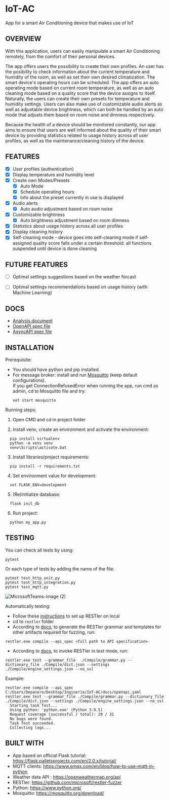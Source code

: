 # IoT-AC
App for a smart Air Conditioning device that makes use of IoT  

## OVERVIEW

With this application, users can easily manipulate a smart Air Conditioning remotely, from the comfort of their personal devices.

The app offers users the possibility to create their own profiles. An user has the posibility to check information about the current temperature and humidity of the room, as well as set their own desired climatization. The smart device's operating hours can be scheduled. The app offers an auto operating mode based on current room temperature, as well as an auto cleaning mode based on a quality score that the device assigns to itself. Naturally, the users can create their own presets for temperature and humidity settings. Users can also make use of customizable audio alerts as well as adjustable device brightness, which can both be handled by an auto mode that adjusts them based on room noise and dimness respectively.

Because the health of a device should be monitored constantly, our app aims to ensure that users are well informed about the quality of their smart device by providing statistics related to usage history across all user profiles, as well as the maintenance/cleaning history of the device.

## FEATURES

- [x] User profiles (authentication)
- [x] Display temperature and humidity level
- [x] Create own Modes/Presets
    - [x] Auto Mode
    - [x] Schedule operating hours
    - [x] Info about the preset currently in use is displayed
- [x] Audio alerts
    - [x] Auto audio adjustment based on room noise
- [x] Customizable brightness
    - [x] Auto birghtness adjustment based on room dimness
- [x] Statistics about usage history across all user profiles
- [x] Display cleaning history
- [x] Self-cleaning mode - device goes into self-cleaning mode if self-assigned quality score falls under a certain threshold. all functions suspended until device is done cleaning

## FUTURE FEATURES

- [ ] Optimal settings suggestions based on the weather forcast
- [ ] Optimal settings recommendations based on usage history (with Machine Learning)


## DOCS
  - [Analysis document](https://github.com/eGirlsAreRuiningMyAC/IoT-AC/blob/main/docs/Document%20de%20analiz%C4%83%20a%20cerin%C8%9Belor%20clientului.docx)
  - [OpenAPI spec file](docs/openapi.yaml)
  - [AsyncAPI spec file](docs/asyncapi.yaml)

## INSTALLATION

Prerequisite: 
  - You should have python and pip installed.
  - For message broker: install and run [Mosquitto](https://mosquitto.org/download/) (keep default configurations).    
    If you get ConnectionRefusedError when running the app, run cmd as admin, cd to Mosquitto file and try:   
    ```
    net start mosquitto
    ```


Running steps:
  1. Open CMD and cd in project folder
  
  2. Install venv, create an environment and activate the environment:  
  ```
    pip install virtualenv  
    python -m venv venv  
    venv\Scripts\activate.bat
  ```
    
  3. Install libraries/project requirements:  
  ```
    pip install -r requirements.txt
  ```
  4. Set environment value for development:  
  ```
    set FLASK_ENV=development
  ```
  5. (Re)Initialize database:   
  ```
    flask init_db
  ```
  6. Run project:   
  ```
    python my_app.py
  ```

## TESTING 
  You can check all tests by using:   
  ```
  pytest
  ```
  Or each type of tests by adding the name of the file:   
  ```
  pytest test_http_unit.py   
  pytest test_http_integration.py   
  pytest test_mqtt.py
  ```   

![MicrosoftTeams-image (2)](https://user-images.githubusercontent.com/62220895/152160951-95646626-b386-46d7-90c5-76bb7b18fc03.png)


  Automatically testing:
  - Follow these [instructions](https://github.com/microsoft/restler-fuzzer#local) to set up RESTler on local
  - cd to `restler` folder   
  - According to [docs](https://github.com/microsoft/restler-fuzzer/blob/main/docs/user-guide/Compiling.md), to generate the RESTler grammar and templates for other artifacts required for fuzzing, run:   
  ```
  restler.exe compile --api_spec <full path to API specification>
  ```    
  - According to [docs](https://github.com/microsoft/restler-fuzzer/blob/main/docs/user-guide/Testing.md), to invoke RESTler in test mode, run:     
  ```
  restler.exe test --grammar_file  ./Compile/grammar.py --dictionary_file ./Compile/dict.json --settings ./Compile/engine_settings.json --no_ssl
  ```
  
  
  Example:    
  ```
  restler.exe compile --api_spec C:/Users/Depanero/Desktop/Inginerie/IoT-AC/docs/openapi.yaml
  restler.exe test --grammar_file ./Compile/grammar.py --dictionary_file ./Compile/dict.json --settings ./Compile/engine_settings.json --no_ssl
    Starting task Test...
    Using python: 'python.exe' (Python 3.9.5)
    Request coverage (successful / total): 20 / 31
    No bugs were found.
    Task Test succeeded.
    Collecting logs...
  ```

## BUILT WITH
  - App based on official Flask tutorial: https://flask.palletsprojects.com/en/2.0.x/tutorial/
  - MQTT clients: https://www.emqx.com/en/blog/how-to-use-mqtt-in-python
  - Weather data API : https://openweathermap.org/api
  - RESTler: https://github.com/microsoft/restler-fuzzer
  - Python: https://www.python.org/
  - Mosquitto: https://mosquitto.org/download/
